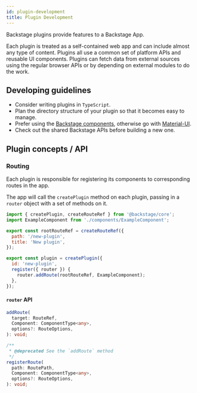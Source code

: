 ```yaml
---
id: plugin-development
title: Plugin Development
---
```


Backstage plugins provide features to a Backstage App.

Each plugin is treated as a self-contained web app and can include almost any
type of content. Plugins all use a common set of platform APIs and reusable UI
components. Plugins can fetch data from external sources using the regular
browser APIs or by depending on external modules to do the work.

## Developing guidelines

- Consider writing plugins in `TypeScript`.
- Plan the directory structure of your plugin so that it becomes easy to manage.
- Prefer using the [Backstage components](https://backstage.io/storybook),
  otherwise go with [Material-UI](https://material-ui.com/).
- Check out the shared Backstage APIs before building a new one.

## Plugin concepts / API

### Routing

Each plugin is responsible for registering its components to corresponding
routes in the app.

The app will call the `createPlugin` method on each plugin, passing in a
`router` object with a set of methods on it.

```jsx
import { createPlugin, createRouteRef } from '@backstage/core';
import ExampleComponent from './components/ExampleComponent';

export const rootRouteRef = createRouteRef({
  path: '/new-plugin',
  title: 'New plugin',
});

export const plugin = createPlugin({
  id: 'new-plugin',
  register({ router }) {
    router.addRoute(rootRouteRef, ExampleComponent);
  },
});
```

#### `router` API

```typescript
addRoute(
  target: RouteRef,
  Component: ComponentType<any>,
  options?: RouteOptions,
): void;

/**
 * @deprecated See the `addRoute` method
 */
registerRoute(
  path: RoutePath,
  Component: ComponentType<any>,
  options?: RouteOptions,
): void;
```
